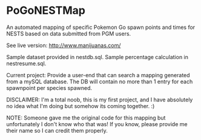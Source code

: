 # PoGoNESTMap
An automated mapping of specific Pokemon Go spawn points and times for NESTS based on data submitted from PGM users.

See live version: http://www.manijuanas.com/

Sample dataset provided in nestdb.sql.
Sample percentage calculation in nestresume.sql.

Current project:
Provide a user-end that can search a mapping generated from a mySQL database. The DB will contain no more than 1 entry for each spawnpoint per species spawned.


DISCLAIMER: I'm a total noob, this is my first project, and I have absolutely no idea what I'm doing but somehow its coming together. :)

NOTE: Someone gave me the original code for this mapping but unfortunately I don't know who that was! If you know, please provide me their name so I can credit them properly.



